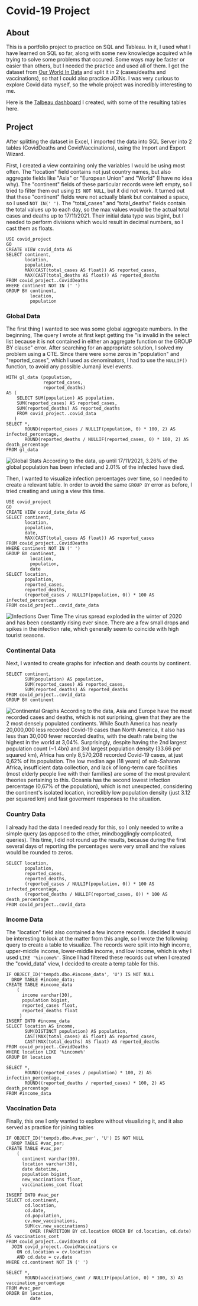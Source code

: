 # Covid-19 Project

## About

This is a portfolio project to practice on SQL and Tableau. In it, I used what I have learned on SQL so far, along with some new knowledge acquired while trying to solve some problems that occured. Some ways may be faster or easier than others, but I needed the practice and used all of them.
I got the dataset from [Our World In Data](https://ourworldindata.org/covid-deaths) and split it in 2 (cases/deaths and vaccinations), so that I could also practice JOINs. I was very curious to explore Covid data myself, so the whole project was incredibly interesting to me.

Here is the [Talbeau dashboard](https://public.tableau.com/views/CovidProject_16377520725710/Dashboard1?:language=en-US&:display_count=n&:origin=viz_share_link) I created, with some of the resulting tables here.

## Project

After splitting the dataset in Excel, I imported the data into SQL Server into 2 tables (CovidDeaths and CovidVaccinations), using the Import and Export Wizard.

First, I created a view containing only the variables I would be using most often. The "location" field contains not just country names, but also aggregate fields like "Asia" or "European Union" and "World" (I have no idea why). The "continent" fields of these particular records were left empty, so I tried to filter them out using ```IS NOT NULL```, but it did not work. It turned out that these "continent" fields were not actually blank but contained a space, so I used ```NOT IN(' ')```. The "total_cases" and "total_deaths" fields contain the total values up to each day, so the max values would be the actual total cases and deaths up to 17/11/2021. Their initial data type was bigint, but I needed to perform divisions which would result in decimal numbers, so I cast them as floats. 
```
USE covid_project
GO
CREATE VIEW covid_data AS
SELECT continent,
       location,
       population,
       MAX(CAST(total_cases AS float)) AS reported_cases,
       MAX(CAST(total_deaths AS float)) AS reported_deaths
FROM covid_project..CovidDeaths
WHERE continent NOT IN (' ')
GROUP BY continent,
         location,
         population
```
### Global Data
The first thing I wanted to see was some global aggregate numbers. In the beginning, The query I wrote at first kept getting the "is invalid in the select list because it is not contained in either an aggregate function or the GROUP BY clause" error. After searching for an appropriate solution, I solved my problem using a CTE. Since there were some zeros in "population" and "reported_cases", which I used as denominators, I had to use the ```NULLIF()``` function, to avoid any possible Jumanji level events.
```
WITH gl_data (population,
              reported_cases,
              reported_deaths)
AS (
    SELECT SUM(population) AS population,
    SUM(reported_cases) AS reported_cases,
    SUM(reported_deaths) AS reported_deaths
    FROM covid_project..covid_data
   )
SELECT *,
       ROUND(reported_cases / NULLIF(population, 0) * 100, 2) AS infected_percentage,
       ROUND(reported_deaths / NULLIF(reported_cases, 0) * 100, 2) AS death_percentage
FROM gl_data
```
![Global Stats](https://github.com/dtsolovos/Covid-Practice-Project/blob/main/Global%20Stats.png)
According to the data, up until 17/11/2021, 3.26% of the global population has been infected and 2.01% of the infected have died.


Then, I wanted to visualize infection percentages over time, so I needed to create a relevant table. In order to avoid the same ```GROUP BY``` error as before, I tried creating and using a view this time. 
```
USE covid_project
GO
CREATE VIEW covid_date_data AS
SELECT continent,
       location,
       population,
       date,
       MAX(CAST(total_cases AS float)) AS reported_cases
FROM covid_project..CovidDeaths
WHERE continent NOT IN (' ')
GROUP BY continent,
         location,
         population,
         date
SELECT location,
       population,
       reported_cases,
       reported_deaths,
       (reported_cases / NULLIF(population, 0)) * 100 AS infected_percentage
FROM covid_project..covid_date_data
```
![Infections Over Time](https://github.com/dtsolovos/Covid-Practice-Project/blob/main/Infections%20Over%20Time.png)
The virus spread exploded in the winter of 2020 and has been constantly rising ever since. There are a few small drops and spikes in the infection rate, which generally seem to coincide with high tourist seasons.

### Continental Data
Next, I wanted to create graphs for infection and death counts by continent.
```
SELECT continent,
       SUM(population) AS population,
       SUM(reported_cases) AS reported_cases,
       SUM(reported_deaths) AS reported_deaths
FROM covid_project..covid_data
GROUP BY continent
```
![Continental Graphs](https://github.com/dtsolovos/Covid-Practice-Project/blob/main/ContGraph.png)
According to the data, Asia and Europe have the most recorded cases and deaths, which is not suriprising, given that they are the 2 most densely populated continents. While South America has nearly 20,000,000 less recorded Covid-19 cases than North America, it also has less than 30,000 fewer recorded deaths, with the death rate being the highest in the world at 3,04%. Surprisingly, despite having the 2nd largest population count (~1.4bn) and 3rd largest population density (33.66 per squared km), Africa has only 8,570,208 recorded Covid-19 cases, at just 0,62% of its population. The low median age (18 years) of sub-Saharan Africa, insufficient data collection, and lack of long-term care facilities (most elderly people live with their families) are some of the most prevalent theories pertaining to this. Oceania has the second lowest infection percentage (0,67% of the population), which is not unexpected, considering the continent's isolated location, incredibly low population density (just 3.12 per squared km) and fast goverment responses to the situation.

### Country Data
I already had the data I needed ready for this, so I only needed to write a simple query (as opposed to the other, mindbogglingly complicated, queries). This time, I did not round up the results, because during the first several days of reporting the percentages were very small and the values would be rounded to zeros.
```
SELECT location,
	   population,
	   reported_cases,
	   reported_deaths,
	   (reported_cases / NULLIF(population, 0)) * 100 AS infected_percentage,
	   (reported_deaths / NULLIF(reported_cases, 0)) * 100 AS death_percentage
FROM covid_project..covid_data
```

### Income Data
The "location" field also contained a few income records. I decided it would be interesting to look at the matter from this angle, so I wrote the following query to create a table to visualize. The records were split into high income, upper-middle income, lower-middle income, and low income, which is why I used ```LIKE '%income%'```. Since I had filtered these records out when I created the "covid_data" view, I decided to create a temp table for this. 
```
IF OBJECT_ID('tempdb.dbo.#income_data', 'U') IS NOT NULL
  DROP TABLE #income_data;
CREATE TABLE #income_data
	(
	  income varchar(30),
	  population bigint,
	  reported_cases float,
	  reported_deaths float
	 )
INSERT INTO #income_data
SELECT location AS income,
       SUM(DISTINCT population) AS population,
       CAST(MAX(total_cases) AS float) AS reported_cases,
       CAST(MAX(total_deaths) AS float) AS reported_deaths
FROM covid_project..CovidDeaths
WHERE location LIKE '%income%'
GROUP BY location

SELECT *,
       ROUND((reported_cases / population) * 100, 2) AS infection_percentage,
       ROUND((reported_deaths / reported_cases) * 100, 2) AS death_percentage
FROM #income_data
```

### Vaccination Data
Finally, this one I only wanted to explore without visualizing it, and it also served as practice for joining tables
```
IF OBJECT_ID('tempdb.dbo.#vac_per', 'U') IS NOT NULL
  DROP TABLE #vac_per;
CREATE TABLE #vac_per
	(
	  continent varchar(30),
	  location varchar(30),
	  date datetime,
	  population bigint,
	  new_vaccinations float,
	  vaccinations_cont float
	 )
INSERT INTO #vac_per
SELECT cd.continent,
       cd.location,
       cd.date,
       cd.population,
       cv.new_vaccinations,
       SUM(cv.new_vaccinations) 
         OVER (PARTITION BY cd.location ORDER BY cd.location, cd.date) AS vaccinations_cont
FROM covid_project..CovidDeaths cd
  JOIN covid_project..CovidVaccinations cv
	ON cd.location = cv.location
	AND cd.date = cv.date
WHERE cd.continent NOT IN (' ')

SELECT *,
       ROUND(vaccinations_cont / NULLIF(population, 0) * 100, 3) AS vaccination_percentage
FROM #vac_per
ORDER BY location,
         date
```






